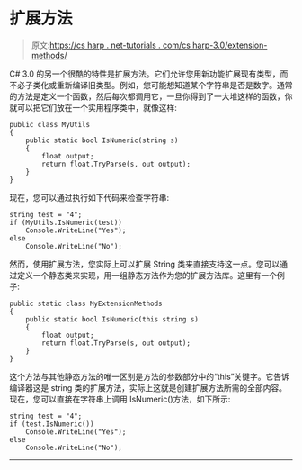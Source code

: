 # 扩展方法

> 原文:[https://cs harp . net-tutorials . com/cs harp-3.0/extension-methods/](https://csharp.net-tutorials.com/csharp-3.0/extension-methods/)

C# 3.0 的另一个很酷的特性是扩展方法。它们允许您用新功能扩展现有类型，而不必子类化或重新编译旧类型。例如，您可能想知道某个字符串是否是数字。通常的方法是定义一个函数，然后每次都调用它，一旦你得到了一大堆这样的函数，你就可以把它们放在一个实用程序类中，就像这样:

```
public class MyUtils
{
    public static bool IsNumeric(string s)
    {
        float output;
        return float.TryParse(s, out output);
    }
}
```

现在，您可以通过执行如下代码来检查字符串:

```
string test = "4";
if (MyUtils.IsNumeric(test))
    Console.WriteLine("Yes");
else
    Console.WriteLine("No");
```

然而，使用扩展方法，您实际上可以扩展 String 类来直接支持这一点。您可以通过定义一个静态类来实现，用一组静态方法作为您的扩展方法库。这里有一个例子:

```
public static class MyExtensionMethods
{
    public static bool IsNumeric(this string s)
    {
        float output;
        return float.TryParse(s, out output);
    }
}
```

<input type="hidden" name="IL_IN_ARTICLE">

这个方法与其他静态方法的唯一区别是方法的参数部分中的“this”关键字。它告诉编译器这是 string 类的扩展方法，实际上这就是创建扩展方法所需的全部内容。现在，您可以直接在字符串上调用 IsNumeric()方法，如下所示:

```
string test = "4";
if (test.IsNumeric())
    Console.WriteLine("Yes");
else
    Console.WriteLine("No");
```

* * *